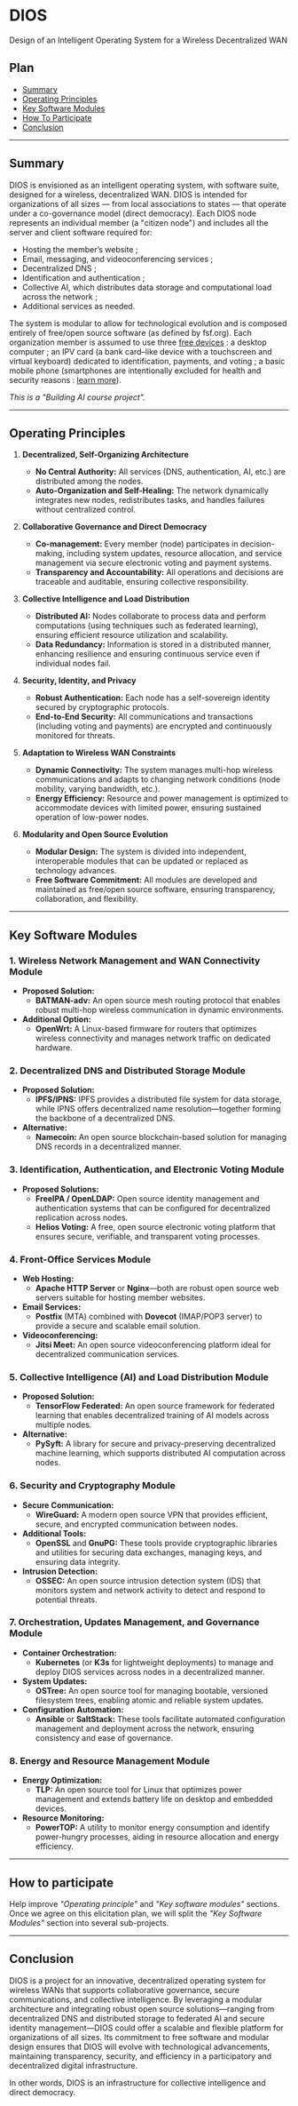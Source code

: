 # DIOS
Design of an Intelligent Operating System for a Wireless Decentralized WAN

## Plan
- [Summary](#summary)
- [Operating Principles](#operating-principles)
- [Key Software Modules](#key-software-modules)
- [How To Participate](#how-to-participate)
- [Conclusion](#conclusion)

---

## Summary  

DIOS is envisioned as an intelligent operating system, with software suite, designed for a wireless, decentralized WAN. DIOS is intended for organizations of all sizes — from local associations to states — that operate under a co-governance model (direct democracy). Each DIOS node represents an individual member (a "citizen node") and includes all the server and client software required for:

- Hosting the member’s website ;
- Email, messaging, and videoconferencing services ;
- Decentralized DNS ;
- Identification and authentication ;
- Collective AI, which distributes data storage and computational load across the network ;
- Additional services as needed.

The system is modular to allow for technological evolution and is composed entirely of free/open source software (as defined by fsf.org). Each organization member is assumed to use three [free devices](https://www.gnu.org/philosophy/free-hardware-designs.html) : a desktop computer  ; an IPV card (a bank card–like device with a touchscreen and virtual keyboard) dedicated to identification, payments, and voting ; a basic mobile phone (smartphones are intentionally excluded for health and security reasons : [learn more](https://jortay.net/theorie-liberation#neutraliser-addiction-ecrans)).


*This is a "Building AI course project".*

---

## **Operating Principles**

1. **Decentralized, Self-Organizing Architecture**  
   - **No Central Authority:** All services (DNS, authentication, AI, etc.) are distributed among the nodes.  
   - **Auto-Organization and Self-Healing:** The network dynamically integrates new nodes, redistributes tasks, and handles failures without centralized control.

2. **Collaborative Governance and Direct Democracy**  
   - **Co-management:** Every member (node) participates in decision-making, including system updates, resource allocation, and service management via secure electronic voting and payment systems.  
   - **Transparency and Accountability:** All operations and decisions are traceable and auditable, ensuring collective responsibility.

3. **Collective Intelligence and Load Distribution**  
   - **Distributed AI:** Nodes collaborate to process data and perform computations (using techniques such as federated learning), ensuring efficient resource utilization and scalability.  
   - **Data Redundancy:** Information is stored in a distributed manner, enhancing resilience and ensuring continuous service even if individual nodes fail.

4. **Security, Identity, and Privacy**  
   - **Robust Authentication:** Each node has a self-sovereign identity secured by cryptographic protocols.  
   - **End-to-End Security:** All communications and transactions (including voting and payments) are encrypted and continuously monitored for threats.

5. **Adaptation to Wireless WAN Constraints**  
   - **Dynamic Connectivity:** The system manages multi-hop wireless communications and adapts to changing network conditions (node mobility, varying bandwidth, etc.).  
   - **Energy Efficiency:** Resource and power management is optimized to accommodate devices with limited power, ensuring sustained operation of low-power nodes.

6. **Modularity and Open Source Evolution**  
   - **Modular Design:** The system is divided into independent, interoperable modules that can be updated or replaced as technology advances.  
   - **Free Software Commitment:** All modules are developed and maintained as free/open source software, ensuring transparency, collaboration, and flexibility.

---

## **Key Software Modules**

### **1. Wireless Network Management and WAN Connectivity Module**
- **Proposed Solution:**  
  - **BATMAN-adv:** An open source mesh routing protocol that enables robust multi-hop wireless communication in dynamic environments.
- **Additional Option:**  
  - **OpenWrt:** A Linux-based firmware for routers that optimizes wireless connectivity and manages network traffic on dedicated hardware.

### **2. Decentralized DNS and Distributed Storage Module**
- **Proposed Solution:**  
  - **IPFS/IPNS:** IPFS provides a distributed file system for data storage, while IPNS offers decentralized name resolution—together forming the backbone of a decentralized DNS.
- **Alternative:**  
  - **Namecoin:** An open source blockchain-based solution for managing DNS records in a decentralized manner.

### **3. Identification, Authentication, and Electronic Voting Module**
- **Proposed Solutions:**  
  - **FreeIPA / OpenLDAP:** Open source identity management and authentication systems that can be configured for decentralized replication across nodes.
  - **Helios Voting:** A free, open source electronic voting platform that ensures secure, verifiable, and transparent voting processes.

### **4. Front-Office Services Module**
- **Web Hosting:**  
  - **Apache HTTP Server** or **Nginx**—both are robust open source web servers suitable for hosting member websites.
- **Email Services:**  
  - **Postfix** (MTA) combined with **Dovecot** (IMAP/POP3 server) to provide a secure and scalable email solution.
- **Videoconferencing:**  
  - **Jitsi Meet:** An open source videoconferencing platform ideal for decentralized communication services.

### **5. Collective Intelligence (AI) and Load Distribution Module**
- **Proposed Solution:**  
  - **TensorFlow Federated:** An open source framework for federated learning that enables decentralized training of AI models across multiple nodes.
- **Alternative:**  
  - **PySyft:** A library for secure and privacy-preserving decentralized machine learning, which supports distributed AI computation across nodes.

### **6. Security and Cryptography Module**
- **Secure Communication:**  
  - **WireGuard:** A modern open source VPN that provides efficient, secure, and encrypted communication between nodes.
- **Additional Tools:**  
  - **OpenSSL** and **GnuPG:** These tools provide cryptographic libraries and utilities for securing data exchanges, managing keys, and ensuring data integrity.
- **Intrusion Detection:**  
  - **OSSEC:** An open source intrusion detection system (IDS) that monitors system and network activity to detect and respond to potential threats.

### **7. Orchestration, Updates Management, and Governance Module**
- **Container Orchestration:**  
  - **Kubernetes** (or **K3s** for lightweight deployments) to manage and deploy DIOS services across nodes in a decentralized manner.
- **System Updates:**  
  - **OSTree:** An open source tool for managing bootable, versioned filesystem trees, enabling atomic and reliable system updates.
- **Configuration Automation:**  
  - **Ansible** or **SaltStack:** These tools facilitate automated configuration management and deployment across the network, ensuring consistency and ease of governance.

### **8. Energy and Resource Management Module**
- **Energy Optimization:**  
  - **TLP:** An open source tool for Linux that optimizes power management and extends battery life on desktop and embedded devices.
- **Resource Monitoring:**  
  - **PowerTOP:** A utility to monitor energy consumption and identify power-hungry processes, aiding in resource allocation and energy efficiency.

---

## **How to participate**
Help improve *"Operating principle"* and *"Key software modules"* sections. Once we agree on this elicitation plan, we will split the *"Key Software Modules"* section into several sub-projects.

---

## **Conclusion**

DIOS is a project for an innovative, decentralized operating system for wireless WANs that supports collaborative governance, secure communications, and collective intelligence. By leveraging a modular architecture and integrating robust open source solutions—ranging from decentralized DNS and distributed storage to federated AI and secure identity management—DIOS could offer a scalable and flexible platform for organizations of all sizes. Its commitment to free software and modular design ensures that DIOS will evolve with technological advancements, maintaining transparency, security, and efficiency in a participatory and decentralized digital infrastructure.

In other words, DIOS is an infrastructure for collective intelligence and direct democracy.
